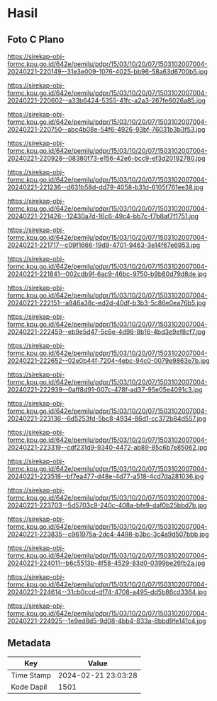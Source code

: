 # Hasil

## Foto C Plano

https://sirekap-obj-formc.kpu.go.id/642e/pemilu/pdpr/15/03/10/20/07/1503102007004-20240221-220149--31e3e009-1076-4025-bb96-58a63d6700b5.jpg

https://sirekap-obj-formc.kpu.go.id/642e/pemilu/pdpr/15/03/10/20/07/1503102007004-20240221-220602--a33b6424-5355-41fc-a2a3-267fe6026a85.jpg

https://sirekap-obj-formc.kpu.go.id/642e/pemilu/pdpr/15/03/10/20/07/1503102007004-20240221-220750--abc4b08e-54f6-4926-93bf-76031b3b3f53.jpg

https://sirekap-obj-formc.kpu.go.id/642e/pemilu/pdpr/15/03/10/20/07/1503102007004-20240221-220928--08380f73-e156-42e6-bcc9-ef3d20192780.jpg

https://sirekap-obj-formc.kpu.go.id/642e/pemilu/pdpr/15/03/10/20/07/1503102007004-20240221-221236--d631b58d-dd79-4058-b31d-6105f761ee38.jpg

https://sirekap-obj-formc.kpu.go.id/642e/pemilu/pdpr/15/03/10/20/07/1503102007004-20240221-221426--12430a7d-16c6-49c4-bb7c-f7b8af7f1751.jpg

https://sirekap-obj-formc.kpu.go.id/642e/pemilu/pdpr/15/03/10/20/07/1503102007004-20240221-221717--c09f1666-19d9-4701-9463-3e14f67e6953.jpg

https://sirekap-obj-formc.kpu.go.id/642e/pemilu/pdpr/15/03/10/20/07/1503102007004-20240221-221841--002cdb9f-6ac9-46bc-9750-b9b80d79d8de.jpg

https://sirekap-obj-formc.kpu.go.id/642e/pemilu/pdpr/15/03/10/20/07/1503102007004-20240221-222151--a846a38c-ed2d-40df-b3b3-5c86e0ea76b5.jpg

https://sirekap-obj-formc.kpu.go.id/642e/pemilu/pdpr/15/03/10/20/07/1503102007004-20240221-222459--eb9e5d47-5c6e-4d98-8b16-4bd3e9ef8cf7.jpg

https://sirekap-obj-formc.kpu.go.id/642e/pemilu/pdpr/15/03/10/20/07/1503102007004-20240221-222652--02e0b44f-7204-4ebc-94c0-0079e9863e7b.jpg

https://sirekap-obj-formc.kpu.go.id/642e/pemilu/pdpr/15/03/10/20/07/1503102007004-20240221-222939--0aff8d91-007c-478f-ad37-95e05e4091c3.jpg

https://sirekap-obj-formc.kpu.go.id/642e/pemilu/pdpr/15/03/10/20/07/1503102007004-20240221-223136--6d5253fd-5bc8-4934-86d1-cc372b84d557.jpg

https://sirekap-obj-formc.kpu.go.id/642e/pemilu/pdpr/15/03/10/20/07/1503102007004-20240221-223319--cdf231d9-9340-4472-ab89-85c6b7e85062.jpg

https://sirekap-obj-formc.kpu.go.id/642e/pemilu/pdpr/15/03/10/20/07/1503102007004-20240221-223518--bf7ea477-d48e-4d77-a518-4cd7da281036.jpg

https://sirekap-obj-formc.kpu.go.id/642e/pemilu/pdpr/15/03/10/20/07/1503102007004-20240221-223703--5d5703c9-240c-408a-bfe9-daf0b25bbd7b.jpg

https://sirekap-obj-formc.kpu.go.id/642e/pemilu/pdpr/15/03/10/20/07/1503102007004-20240221-223835--c961975a-2dc4-4498-b3bc-3c4a9d507bbb.jpg

https://sirekap-obj-formc.kpu.go.id/642e/pemilu/pdpr/15/03/10/20/07/1503102007004-20240221-224011--b6c5513b-4f58-4529-83d0-0399be26fb2a.jpg

https://sirekap-obj-formc.kpu.go.id/642e/pemilu/pdpr/15/03/10/20/07/1503102007004-20240221-224614--31cb0ccd-df74-4708-a495-dd5b86cd3364.jpg

https://sirekap-obj-formc.kpu.go.id/642e/pemilu/pdpr/15/03/10/20/07/1503102007004-20240221-224925--1e9ed8d5-9d08-4bb4-833a-8bbd9fe141c4.jpg


## Metadata

| Key        | Value               |
| ---------- | ------------------- |
| Time Stamp | 2024-02-21 23:03:28 |
| Kode Dapil | 1501                |



